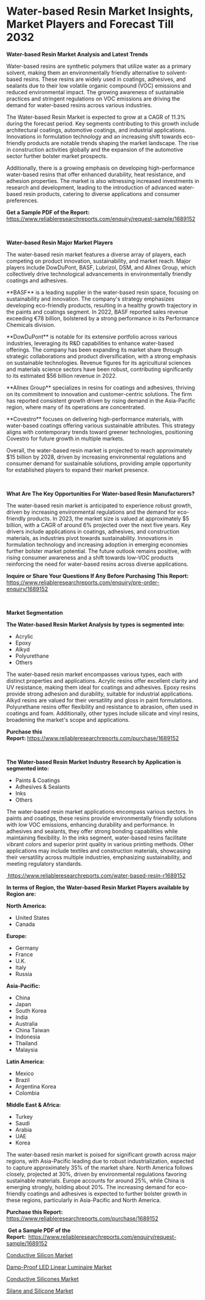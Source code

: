 <p><h1>Water-based Resin Market Insights, Market Players and Forecast Till 2032</h1></p><p><strong>Water-based Resin Market Analysis and Latest Trends</strong></p>
<p><p>Water-based resins are synthetic polymers that utilize water as a primary solvent, making them an environmentally friendly alternative to solvent-based resins. These resins are widely used in coatings, adhesives, and sealants due to their low volatile organic compound (VOC) emissions and reduced environmental impact. The growing awareness of sustainable practices and stringent regulations on VOC emissions are driving the demand for water-based resins across various industries.</p><p>The Water-based Resin Market is expected to grow at a CAGR of 11.3% during the forecast period. Key segments contributing to this growth include architectural coatings, automotive coatings, and industrial applications. Innovations in formulation technology and an increasing shift towards eco-friendly products are notable trends shaping the market landscape. The rise in construction activities globally and the expansion of the automotive sector further bolster market prospects. </p><p>Additionally, there is a growing emphasis on developing high-performance water-based resins that offer enhanced durability, heat resistance, and adhesion properties. The market is also witnessing increased investments in research and development, leading to the introduction of advanced water-based resin products, catering to diverse applications and consumer preferences.</p></p>
<p><strong>Get a Sample PDF of the Report:&nbsp;</strong> <a href="https://www.reliableresearchreports.com/enquiry/request-sample/1689152?utm_campaign=116&utm_medium=2&utm_source=Github&utm_content=ia&utm_term=26032025&utm_id=water-based-resin">https://www.reliableresearchreports.com/enquiry/request-sample/1689152</a></p>
<p>&nbsp;</p>
<p><strong>Water-based Resin Major Market Players</strong></p>
<p><p>The water-based resin market features a diverse array of players, each competing on product innovation, sustainability, and market reach. Major players include DowDuPont, BASF, Lubrizol, DSM, and Allnex Group, which collectively drive technological advancements in environmentally friendly coatings and adhesives.</p><p>**BASF** is a leading supplier in the water-based resin space, focusing on sustainability and innovation. The company's strategy emphasizes developing eco-friendly products, resulting in a healthy growth trajectory in the paints and coatings segment. In 2022, BASF reported sales revenue exceeding €78 billion, bolstered by a strong performance in its Performance Chemicals division.</p><p>**DowDuPont** is notable for its extensive portfolio across various industries, leveraging its R&D capabilities to enhance water-based offerings. The company has been expanding its market share through strategic collaborations and product diversification, with a strong emphasis on sustainable technologies. Revenue figures for its agricultural sciences and materials science sectors have been robust, contributing significantly to its estimated $56 billion revenue in 2022.</p><p>**Allnex Group** specializes in resins for coatings and adhesives, thriving on its commitment to innovation and customer-centric solutions. The firm has reported consistent growth driven by rising demand in the Asia-Pacific region, where many of its operations are concentrated.</p><p>**Covestro** focuses on delivering high-performance materials, with water-based coatings offering various sustainable attributes. This strategy aligns with contemporary trends toward greener technologies, positioning Covestro for future growth in multiple markets.</p><p>Overall, the water-based resin market is projected to reach approximately $15 billion by 2028, driven by increasing environmental regulations and consumer demand for sustainable solutions, providing ample opportunity for established players to expand their market presence.</p></p>
<p>&nbsp;</p>
<p><strong>What Are The Key Opportunities For Water-based Resin Manufacturers?</strong></p>
<p><p>The water-based resin market is anticipated to experience robust growth, driven by increasing environmental regulations and the demand for eco-friendly products. In 2023, the market size is valued at approximately $5 billion, with a CAGR of around 6% projected over the next five years. Key drivers include applications in coatings, adhesives, and construction materials, as industries pivot towards sustainability. Innovations in formulation technology and increasing adoption in emerging economies further bolster market potential. The future outlook remains positive, with rising consumer awareness and a shift towards low-VOC products reinforcing the need for water-based resins across diverse applications.</p></p>
<p><strong>Inquire or Share Your Questions If Any Before Purchasing This Report:</strong> <a href="https://www.reliableresearchreports.com/enquiry/pre-order-enquiry/1689152?utm_campaign=116&utm_medium=2&utm_source=Github&utm_content=ia&utm_term=26032025&utm_id=water-based-resin">https://www.reliableresearchreports.com/enquiry/pre-order-enquiry/1689152</a></p>
<p>&nbsp;</p>
<p><strong>Market Segmentation</strong></p>
<p><strong>The Water-based Resin Market Analysis by types is segmented into:</strong></p>
<p><ul><li>Acrylic</li><li>Epoxy</li><li>Alkyd</li><li>Polyurethane</li><li>Others</li></ul></p>
<p><p>The water-based resin market encompasses various types, each with distinct properties and applications. Acrylic resins offer excellent clarity and UV resistance, making them ideal for coatings and adhesives. Epoxy resins provide strong adhesion and durability, suitable for industrial applications. Alkyd resins are valued for their versatility and gloss in paint formulations. Polyurethane resins offer flexibility and resistance to abrasion, often used in coatings and foam. Additionally, other types include silicate and vinyl resins, broadening the market's scope and applications.</p></p>
<p><strong>Purchase this Report:&nbsp;</strong><a href="https://www.reliableresearchreports.com/purchase/1689152?utm_campaign=116&utm_medium=2&utm_source=Github&utm_content=ia&utm_term=26032025&utm_id=water-based-resin">https://www.reliableresearchreports.com/purchase/1689152</a></p>
<p>&nbsp;</p>
<p><strong>The Water-based Resin Market Industry Research by Application is segmented into:</strong></p>
<p><ul><li>Paints & Coatings</li><li>Adhesives & Sealants</li><li>Inks</li><li>Others</li></ul></p>
<p><p>The water-based resin market applications encompass various sectors. In paints and coatings, these resins provide environmentally friendly solutions with low VOC emissions, enhancing durability and performance. In adhesives and sealants, they offer strong bonding capabilities while maintaining flexibility. In the inks segment, water-based resins facilitate vibrant colors and superior print quality in various printing methods. Other applications may include textiles and construction materials, showcasing their versatility across multiple industries, emphasizing sustainability, and meeting regulatory standards.</p></p>
<p><a href="https://www.reliableresearchreports.com/water-based-resin-r1689152?utm_campaign=116&utm_medium=2&utm_source=Github&utm_content=ia&utm_term=26032025&utm_id=water-based-resin">&nbsp;https://www.reliableresearchreports.com/water-based-resin-r1689152</a></p>
<p><strong>In terms of Region, the Water-based Resin Market Players available by Region are:</strong></p>
<p>
    <p> <strong> North America: </strong>
        <ul>
            <li>United States</li>
            <li>Canada</li>
        </ul>
        </p> 
    <p> <strong> Europe: </strong>
        <ul>
            <li>Germany</li>
            <li>France</li>
            <li>U.K.</li>
            <li>Italy</li>
            <li>Russia</li>
        </ul>
        </p> 
    <p> <strong> Asia-Pacific: </strong>
        <ul>
            <li>China</li>
            <li>Japan</li>
            <li>South Korea</li>
            <li>India</li>
            <li>Australia</li>
            <li>China Taiwan</li>
            <li>Indonesia</li>
            <li>Thailand</li>
            <li>Malaysia</li>
        </ul>
        </p> 
    <p> <strong> Latin America: </strong>
        <ul>
            <li>Mexico</li>
            <li>Brazil</li>
            <li>Argentina Korea</li>
            <li>Colombia</li>
        </ul>
        </p> 
    <p> <strong> Middle East & Africa: </strong>
        <ul>
            <li>Turkey</li>
            <li>Saudi</li>
            <li>Arabia</li>
            <li>UAE</li>
            <li>Korea</li>
        </ul>
    </p>
    </p>
<p><p>The water-based resin market is poised for significant growth across major regions, with Asia-Pacific leading due to robust industrialization, expected to capture approximately 35% of the market share. North America follows closely, projected at 30%, driven by environmental regulations favoring sustainable materials. Europe accounts for around 25%, while China is emerging strongly, holding about 20%. The increasing demand for eco-friendly coatings and adhesives is expected to further bolster growth in these regions, particularly in Asia-Pacific and North America.</p></p>
<p><strong>Purchase this Report: </strong><a href="https://www.reliableresearchreports.com/purchase/1689152?utm_campaign=116&utm_medium=2&utm_source=Github&utm_content=ia&utm_term=26032025&utm_id=water-based-resin">https://www.reliableresearchreports.com/purchase/1689152</a></p>
<p>&nbsp;<strong>Get a Sample PDF of the Report:&nbsp;&nbsp;</strong><a href="https://www.reliableresearchreports.com/enquiry/request-sample/1689152?utm_campaign=116&utm_medium=2&utm_source=Github&utm_content=ia&utm_term=26032025&utm_id=water-based-resin">https://www.reliableresearchreports.com/enquiry/request-sample/1689152</a></p>
<p><strong></strong></p>
<p><p><a href="https://github.com/raaschadonle/Market-Research-Report-List-1/blob/main/conductive-silicon-market.md?utm_campaign=116&utm_medium=2&utm_source=Github&utm_content=ia&utm_term=26032025&utm_id=water-based-resin">Conductive Silicon Market</a></p><p><a href="https://github.com/palenjeppecd/Market-Research-Report-List-1/blob/main/damp-proof-led-linear-luminaire-market.md?utm_campaign=116&utm_medium=2&utm_source=Github&utm_content=ia&utm_term=26032025&utm_id=water-based-resin">Damp-Proof LED Linear Luminaire Market</a></p><p><a href="https://github.com/aarajlyre/Market-Research-Report-List-1/blob/main/conductive-silicones-market.md?utm_campaign=116&utm_medium=2&utm_source=Github&utm_content=ia&utm_term=26032025&utm_id=water-based-resin">Conductive Silicones Market</a></p><p><a href="https://github.com/fendtdjunawo/Market-Research-Report-List-1/blob/main/silane-and-silicone-market.md?utm_campaign=116&utm_medium=2&utm_source=Github&utm_content=ia&utm_term=26032025&utm_id=water-based-resin">Silane and Silicone Market</a></p></p>
